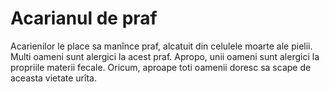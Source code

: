 # Acarianul de praf

Acarienilor le place sa manînce praf, alcatuit din celulele moarte ale pielii.
Multi oameni sunt alergici la acest praf. Apropo, unii oameni sunt alergici la
propriile materii fecale. Oricum, aproape toti oamenii doresc sa scape de
aceasta vietate urîta.
